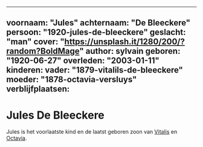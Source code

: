---
voornaam: "Jules"
achternaam: "De Bleeckere"
persoon: "1920-jules-de-bleeckere"
geslacht: "man"
cover: "https://unsplash.it/1280/200/?random?BoldMage"
author: sylvain
geboren: "1920-06-27"
overleden: "2003-01-11"
kinderen:
vader: "1879-vitalils-de-bleeckere"
moeder: "1878-octavia-versluys"   
verblijfplaatsen:
 ---

# Jules De Bleeckere
Jules is het voorlaatste kind en de laatst geboren zoon van [Vitalis](1879-vitalils-de-bleeckere) en [Octavia](1878-octavia-versluys).






